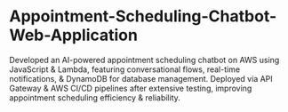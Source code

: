 # Appointment-Scheduling-Chatbot-Web-Application
Developed an AI-powered appointment scheduling chatbot on AWS using JavaScript &amp; Lambda, featuring conversational flows, real-time notifications, &amp; DynamoDB for database management. Deployed via API Gateway &amp; AWS CI/CD pipelines after extensive testing, improving appointment scheduling efficiency &amp; reliability.
